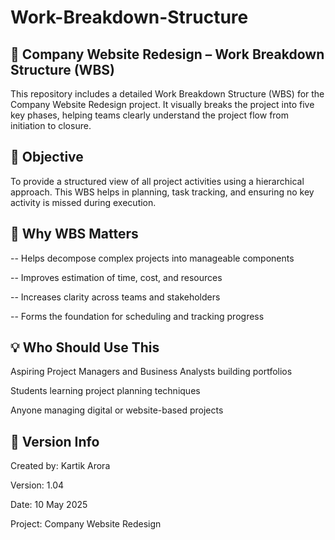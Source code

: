 # Work-Breakdown-Structure

## 📌 Company Website Redesign – Work Breakdown Structure (WBS)
This repository includes a detailed Work Breakdown Structure (WBS) for the Company Website Redesign project. It visually breaks the project into five key phases, helping teams clearly understand the project flow from initiation to closure.

## 🎯 Objective
To provide a structured view of all project activities using a hierarchical approach. This WBS helps in planning, task tracking, and ensuring no key activity is missed during execution.

## 🧠 Why WBS Matters
-- Helps decompose complex projects into manageable components

-- Improves estimation of time, cost, and resources

-- Increases clarity across teams and stakeholders

-- Forms the foundation for scheduling and tracking progress

## 💡 Who Should Use This
Aspiring Project Managers and Business Analysts building portfolios

Students learning project planning techniques

Anyone managing digital or website-based projects

## 📎 Version Info
Created by: Kartik Arora

Version: 1.04

Date: 10 May 2025

Project: Company Website Redesign
